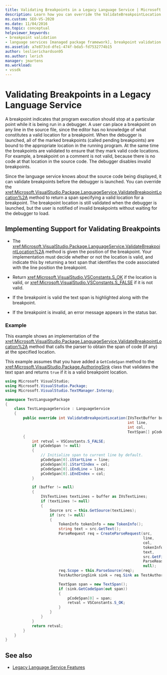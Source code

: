 ```yaml
---
title: Validating Breakpoints in a Legacy Language Service | Microsoft Docs
description: Learn how you can override the ValidateBreakpointLocation method in a legacy language service to validate breakpoints before the debugger launches.
ms.custom: SEO-VS-2020
ms.date: 11/04/2016
ms.topic: conceptual
helpviewer_keywords:
- breakpoint validation
- language services [managed package framework], breakpoint validation
ms.assetid: a7e873cd-dfe1-474f-bda5-fd7532774b15
author: leslierichardson95
ms.author: lerich
manager: jmartens
ms.workload:
- vssdk
---
```

# Validating Breakpoints in a Legacy Language Service
A breakpoint indicates that program execution should stop at a particular point while it is being run in a debugger. A user can place a breakpoint on any line in the source file, since the editor has no knowledge of what constitutes a valid location for a breakpoint. When the debugger is launched, all of the marked breakpoints (called pending breakpoints) are bound to the appropriate location in the running program. At the same time the breakpoints are validated to ensure that they mark valid code  locations. For example, a breakpoint on a comment is not valid, because there is no code at that location in the source code. The debugger disables invalid breakpoints.

 Since the language service knows about the source code being displayed, it can validate breakpoints before the debugger is launched. You can override the <xref:Microsoft.VisualStudio.Package.LanguageService.ValidateBreakpointLocation%2A> method to return a span specifying a valid location for a breakpoint. The breakpoint location is still validated when the debugger is launched, but the user is notified of invalid breakpoints without waiting for the debugger to load.

## Implementing Support for Validating Breakpoints

- The <xref:Microsoft.VisualStudio.Package.LanguageService.ValidateBreakpointLocation%2A> method is given the position of the breakpoint. Your implementation must decide whether or not the location is valid, and indicate this by returning a text span that identifies the code associated with the line position the breakpoint.

- Return <xref:Microsoft.VisualStudio.VSConstants.S_OK> if the location is valid, or <xref:Microsoft.VisualStudio.VSConstants.S_FALSE> if it is not valid.

- If the breakpoint is valid the text span is highlighted along with the breakpoint.

- If the breakpoint is invalid, an error message appears in the status bar.

### Example
 This example shows an implementation of the <xref:Microsoft.VisualStudio.Package.LanguageService.ValidateBreakpointLocation%2A> method that calls the parser to obtain the span of code (if any) at the specified location.

 This example assumes that you have added a `GetCodeSpan` method to the <xref:Microsoft.VisualStudio.Package.AuthoringSink> class that validates the text span and returns `true` if it is a valid breakpoint location.

```csharp
using Microsoft VisualStudio;
using Microsoft.VisualStudio.Package;
using Microsoft.VisualStudio.TextManager.Interop;

namespace TestLanguagePackage
{
    class TestLanguageService : LanguageService
    {
        public override int ValidateBreakpointLocation(IVsTextBuffer buffer,
                                                       int line,
                                                       int col,
                                                       TextSpan[] pCodeSpan)
        {
            int retval = VSConstants.S_FALSE;
            if (pCodeSpan != null)
            {
                // Initialize span to current line by default.
                pCodeSpan[0].iStartLine = line;
                pCodeSpan[0].iStartIndex = col;
                pCodeSpan[0].iEndLine = line;
                pCodeSpan[0].iEndIndex = col;
            }

            if (buffer != null)
            {
                IVsTextLines textLines = buffer as IVsTextLines;
                if (textLines != null)
                {
                    Source src = this.GetSource(textLines);
                    if (src != null)
                    {
                        TokenInfo tokenInfo = new TokenInfo();
                        string text = src.GetText();
                        ParseRequest req = CreateParseRequest(src,
                                                              line,
                                                              col,
                                                              tokenInfo,
                                                              text,
                                                              src.GetFilePath(),
                                                              ParseReason.CodeSpan,
                                                              null);
                        req.Scope = this.ParseSource(req);
                        TestAuthoringSink sink = req.Sink as TestAuthoringSink;

                        TextSpan span = new TextSpan();
                        if (sink.GetCodeSpan(out span))
                        {
                            pCodeSpan[0] = span;
                            retval = VSConstants.S_OK;
                        }
                    }
                }
            }
            return retval;
        }
    }
}
```

## See also
- [Legacy Language Service Features](../../extensibility/internals/legacy-language-service-features1.md)
